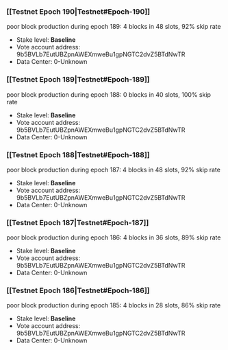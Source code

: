 ### [[Testnet Epoch 190|Testnet#Epoch-190]]
poor block production during epoch 189: 4 blocks in 48 slots, 92% skip rate 
* Stake level: **Baseline** 
* Vote account address: 9b5BVLb7EutUBZpnAWEXmweBu1gpNGTC2dvZ5BTdNwTR
* Data Center: 0-Unknown
### [[Testnet Epoch 189|Testnet#Epoch-189]]
poor block production during epoch 188: 0 blocks in 40 slots, 100% skip rate 
* Stake level: **Baseline** 
* Vote account address: 9b5BVLb7EutUBZpnAWEXmweBu1gpNGTC2dvZ5BTdNwTR
* Data Center: 0-Unknown
### [[Testnet Epoch 188|Testnet#Epoch-188]]
poor block production during epoch 187: 4 blocks in 48 slots, 92% skip rate 
* Stake level: **Baseline** 
* Vote account address: 9b5BVLb7EutUBZpnAWEXmweBu1gpNGTC2dvZ5BTdNwTR
* Data Center: 0-Unknown
### [[Testnet Epoch 187|Testnet#Epoch-187]]
poor block production during epoch 186: 4 blocks in 36 slots, 89% skip rate 
* Stake level: **Baseline** 
* Vote account address: 9b5BVLb7EutUBZpnAWEXmweBu1gpNGTC2dvZ5BTdNwTR
* Data Center: 0-Unknown
### [[Testnet Epoch 186|Testnet#Epoch-186]]
poor block production during epoch 185: 4 blocks in 28 slots, 86% skip rate 
* Stake level: **Baseline** 
* Vote account address: 9b5BVLb7EutUBZpnAWEXmweBu1gpNGTC2dvZ5BTdNwTR
* Data Center: 0-Unknown